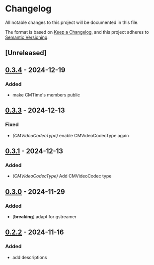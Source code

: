 # Changelog

All notable changes to this project will be documented in this file.

The format is based on [Keep a Changelog](https://keepachangelog.com/en/1.0.0/),
and this project adheres to [Semantic Versioning](https://semver.org/spec/v2.0.0.html).

## [Unreleased]

## [0.3.4](https://github.com/doom-fish/core-frameworks/compare/core-media-rs-v0.3.3...core-media-rs-v0.3.4) - 2024-12-19

### Added

- make CMTime's members public

## [0.3.3](https://github.com/doom-fish/core-frameworks/compare/core-media-rs-v0.3.2...core-media-rs-v0.3.3) - 2024-12-13

### Fixed

- *(CMVideoCodecType)* enable CMVideoCodecType again

## [0.3.1](https://github.com/doom-fish/core-frameworks/compare/core-media-rs-v0.3.0...core-media-rs-v0.3.1) - 2024-12-13

### Added

- *(CMVideoCodecType)* Add CMVideoCodec type

## [0.3.0](https://github.com/doom-fish/core-frameworks/compare/core-media-rs-v0.2.2...core-media-rs-v0.3.0) - 2024-11-29

### Added

- [**breaking**] adapt for gstreamer

## [0.2.2](https://github.com/doom-fish/core-frameworks/compare/core-media-rs-v0.2.1...core-media-rs-v0.2.2) - 2024-11-16

### Added

- add descriptions
